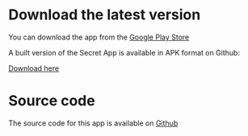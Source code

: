# Download the latest version

You can download the app from the [Google Play Store](https://play.google.com/store/apps/details?id=com.aspenshore.secretapp)

A built version of the Secret App is available in APK format on Github:

[Download here](https://github.com/dogriffiths/SecretApp/releases/tag/published-40)

# Source code

The source code for this app is available on [Github](https://github.com/dogriffiths/SecretApp)

